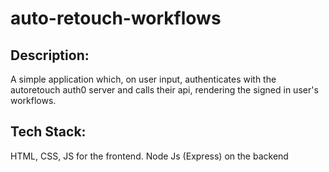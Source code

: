 # auto-retouch-workflows

## Description:
A simple application which, on user input, authenticates with the autoretouch auth0 server and calls their api, rendering the signed in user's workflows.

## Tech Stack: 
HTML, CSS, JS for the frontend. Node Js (Express) on the backend
